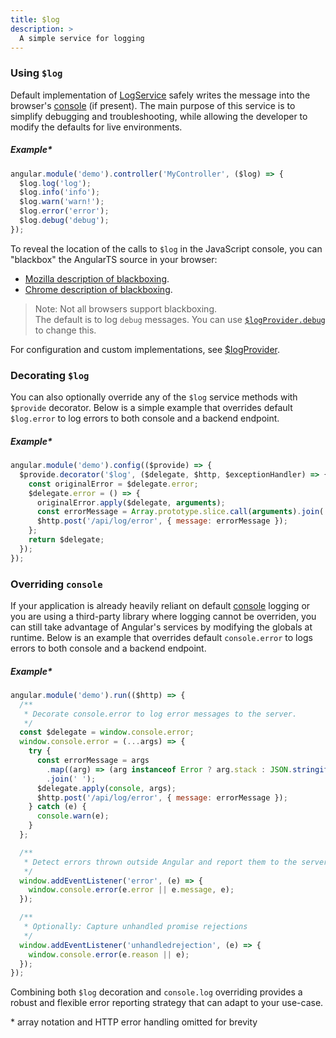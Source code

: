 ```yaml
---
title: $log
description: >
  A simple service for logging
---
```


### Using `$log`

Default implementation of
[LogService](../../../typedoc/interfaces/LogService.html) safely writes the
message into the browser's
[console](https://developer.mozilla.org/en-US/docs/Web/API/console) (if
present). The main purpose of this service is to simplify debugging and
troubleshooting, while allowing the developer to modify the defaults for live
environments.

##### **Example\***

```js
angular.module('demo').controller('MyController', ($log) => {
  $log.log('log');
  $log.info('info');
  $log.warn('warn!');
  $log.error('error');
  $log.debug('debug');
});
```

To reveal the location of the calls to `$log` in the JavaScript console, you can
"blackbox" the AngularTS source in your browser:

- [Mozilla description of blackboxing](https://developer.mozilla.org/en-US/docs/Tools/Debugger/How_to/Black_box_a_source).
- [Chrome description of blackboxing](https://developer.chrome.com/devtools/docs/blackboxing).

> Note: Not all browsers support blackboxing.  
> The default is to log `debug` messages. You can use
> [`$logProvider.debug`](../../../docs/provider/logprovider/#logprovidersetlogger)
> to change this.

For configuration and custom implementations, see
[$logProvider](../../../docs/provider/logprovider).

### Decorating `$log`

You can also optionally override any of the `$log` service methods with
`$provide` decorator. Below is a simple example that overrides default
`$log.error` to log errors to both console and a backend endpoint.

##### **Example\***

```js
angular.module('demo').config(($provide) => {
  $provide.decorator('$log', ($delegate, $http, $exceptionHandler) => {
    const originalError = $delegate.error;
    $delegate.error = () => {
      originalError.apply($delegate, arguments);
      const errorMessage = Array.prototype.slice.call(arguments).join(' ');
      $http.post('/api/log/error', { message: errorMessage });
    };
    return $delegate;
  });
});
```

### Overriding `console`

If your application is already heavily reliant on default
[console](https://developer.mozilla.org/en-US/docs/Web/API/console) logging or
you are using a third-party library where logging cannot be overriden, you can
still take advantage of Angular's services by modifying the globals at runtime.
Below is an example that overrides default `console.error` to logs errors to
both console and a backend endpoint.

##### **Example\***

```js
angular.module('demo').run(($http) => {
  /**
   * Decorate console.error to log error messages to the server.
   */
  const $delegate = window.console.error;
  window.console.error = (...args) => {
    try {
      const errorMessage = args
        .map((arg) => (arg instanceof Error ? arg.stack : JSON.stringify(arg)))
        .join(' ');
      $delegate.apply(console, args);
      $http.post('/api/log/error', { message: errorMessage });
    } catch (e) {
      console.warn(e);
    }
  };

  /**
   * Detect errors thrown outside Angular and report them to the server.
   */
  window.addEventListener('error', (e) => {
    window.console.error(e.error || e.message, e);
  });

  /**
   * Optionally: Capture unhandled promise rejections
   */
  window.addEventListener('unhandledrejection', (e) => {
    window.console.error(e.reason || e);
  });
});
```

Combining both `$log` decoration and `console.log` overriding provides a robust
and flexible error reporting strategy that can adapt to your use-case.

\* array notation and HTTP error handling omitted for brevity
